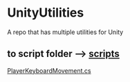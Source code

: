# UnityUtilities
A repo that has multiple utilities for Unity


 ## to script folder --> [scripts](Scripts/)

 [PlayerKeyboardMovement.cs](Scripts/PlayerKeyboardMovement.cs) 